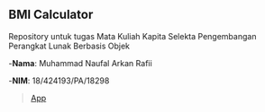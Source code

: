 ## BMI Calculator

Repository untuk tugas Mata Kuliah Kapita Selekta Pengembangan Perangkat Lunak Berbasis Objek



-__**Nama**__: Muhammad Naufal Arkan Rafii

-__**NIM**__: 18/424193/PA/18298



>[App](https://bmi-calculator-f112f.web.app/)
